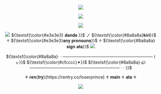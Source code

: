 

<p align="center">
  <img src="https://files.catbox.moe/lc3veq.png"> </p>
  <p align="center"> <img src=https://i.ibb.co/Q9DgKP8/messagif-ezgif-com-crop.gif> </p>
<p align="center"><img src="https://i.ibb.co/2ZX6JqN/New-Project1-ezgif-com-resize.gif">

</p>

<p align="center"> <img src="https://i.postimg.cc/HLhc0GWg/mo39.gif"> ${\textsf{\color{#e3e3e3} 𝐝𝐚𝐧𝐝𝐞 }}$ ノ ${\textsf{\color{#8a8a8a}𝐤𝐢𝐫𝐢}}$ ♱ ${\textsf{\color{#e3e3e3}𝐚𝐧𝐲 𝐩𝐫𝐨𝐧𝐨𝐮𝐧𝐬}}$ ♱ ${\textsf{\color{#8a8a8a}𝐬𝐢𝐠𝐧 𝐚𝐭𝐚}}$ <img src="https://i.postimg.cc/mD1c8dhF/mo38.gif">
 
  <p align="center">${\textsf{\color{#8a8a8a}· · ────────────────────────────── ꒰ঌ·}}$ ${\textsf{\color{#cfcccc}✦}}$ ${\textsf{\color{#8a8a8a}·໒꒱ ────────────────────────────── · · }}$</p>
<p align="center">  ⵜ 𝐫𝐞𝐧{𝐭𝐫𝐲}(https://rentry.co/loserprince) ⵜ 𝐦𝐚𝐢𝐧 ⵜ 𝐚𝐭𝐚 ⵜ </p>
  <p align="center"><img src="https://files.catbox.moe/stnx3k.png"></p>
